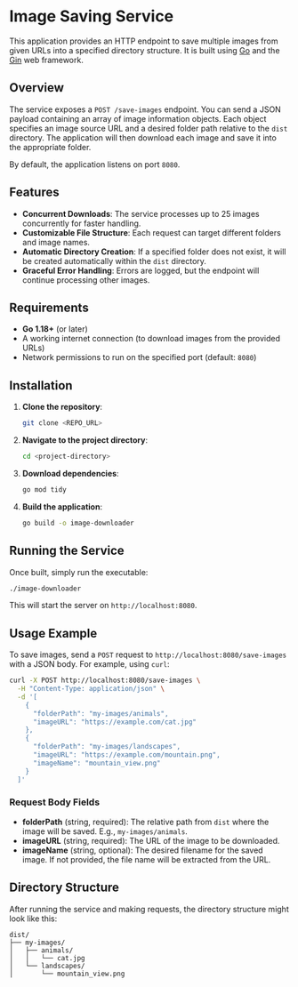 # Image Saving Service

This application provides an HTTP endpoint to save multiple images from given URLs into a specified directory structure. It is built using [Go](https://golang.org/) and the [Gin](https://github.com/gin-gonic/gin) web framework.

## Overview

The service exposes a `POST /save-images` endpoint. You can send a JSON payload containing an array of image information objects. Each object specifies an image source URL and a desired folder path relative to the `dist` directory. The application will then download each image and save it into the appropriate folder.

By default, the application listens on port `8080`.

## Features

- **Concurrent Downloads**: The service processes up to 25 images concurrently for faster handling.
- **Customizable File Structure**: Each request can target different folders and image names.
- **Automatic Directory Creation**: If a specified folder does not exist, it will be created automatically within the `dist` directory.
- **Graceful Error Handling**: Errors are logged, but the endpoint will continue processing other images.

## Requirements

- **Go 1.18+** (or later)
- A working internet connection (to download images from the provided URLs)
- Network permissions to run on the specified port (default: `8080`)

## Installation

1. **Clone the repository**:
    ```bash
    git clone <REPO_URL>
    ```
   
2. **Navigate to the project directory**:
    ```bash
    cd <project-directory>
    ```

3. **Download dependencies**:
    ```bash
    go mod tidy
    ```

4. **Build the application**:
    ```bash
    go build -o image-downloader
    ```

## Running the Service

Once built, simply run the executable:

```bash
./image-downloader
```

This will start the server on `http://localhost:8080`.

## Usage Example

To save images, send a `POST` request to `http://localhost:8080/save-images` with a JSON body. For example, using `curl`:

```bash
curl -X POST http://localhost:8080/save-images \
  -H "Content-Type: application/json" \
  -d '[
    {
      "folderPath": "my-images/animals",
      "imageURL": "https://example.com/cat.jpg"
    },
    {
      "folderPath": "my-images/landscapes",
      "imageURL": "https://example.com/mountain.png",
      "imageName": "mountain_view.png"
    }
  ]'
```

### Request Body Fields

- **folderPath** (string, required): The relative path from `dist` where the image will be saved. E.g., `my-images/animals`.
- **imageURL** (string, required): The URL of the image to be downloaded.
- **imageName** (string, optional): The desired filename for the saved image. If not provided, the file name will be extracted from the URL.

## Directory Structure

After running the service and making requests, the directory structure might look like this:

```
dist/
├── my-images/
│   ├── animals/
│   │   └── cat.jpg
│   └── landscapes/
│       └── mountain_view.png
```
